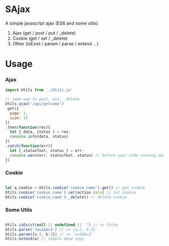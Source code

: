 # SAjax
A simple javascript ajax (ES6 and some utils)

1. Ajax (get / post / put / _delete)
2. Cookie (get / set / _delete)
3. Other (isExist / param / parse / extend ...)

# Usage

### Ajax
```javascript
import Utils from './Utils.js'

// same way to post, put, _delete
Utils.ajax('/api/getsome')
.get({
  page: 1,
  size: 15
})
.then(function(res){
  let { data, status } = res;
  console.info(data, status)
})
.catch(function(err){
  let { statusText, status } = err;
  console.warn(err, statusText, status) // before your code running perfect, don't remove this.
})

```

### Cookie
```javascript

let a_cookie = Utils.cookie('cookie_name').get() // get cookie
Utils.cookie('cookie_name').set(action.data) // set cookie
Utils.cookie('cookie_name')._delete() // delete cookie

```

### Some Utils
```javascript

Utils.isExist(null || undefined || '') // => false
Utils.parse('?a=2&b=3') // => {a:2, b:3}
Utils.param({a:2, b:3}) // => 'a=2&b=3'
Utils.extend(a) // simple deep copy

```

